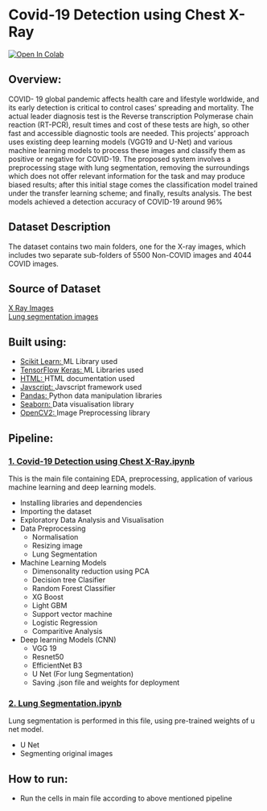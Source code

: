 # Covid-19 Detection using Chest X-Ray


[![Open In Colab](https://colab.research.google.com/assets/colab-badge.svg)](https://colab.research.google.com/drive/1TEC2gr6KILXHPzBMFObF3EFKH5zMRFH-?usp=sharing)
## Overview:
COVID- 19 global pandemic affects health care and lifestyle worldwide,
and its early detection is critical to control cases’ spreading and mortality.
The actual leader diagnosis test is the Reverse transcription Polymerase
chain reaction (RT-PCR), result times and cost of these tests are high,
so other fast and accessible diagnostic tools are needed. This projects’
approach uses existing deep learning models (VGG19 and U-Net) and
various machine learning models to process these images and classify them
as positive or negative for COVID-19. The proposed system involves a
preprocessing stage with lung segmentation, removing the surroundings
which does not offer relevant information for the task and may produce
biased results; after this initial stage comes the classification model trained
under the transfer learning scheme; and finally, results analysis. The best
models achieved a detection accuracy of COVID-19 around 96%
## Dataset Description
The dataset contains two main folders, one for the X-ray images, which includes two separate sub-folders of 5500 Non-COVID images and 4044 COVID images.
## Source of Dataset
[X Ray Images](https://data.mendeley.com/datasets/8h65ywd2jr/3)\
[Lung segmentation images](https://www.kaggle.com/code/nikhilpandey360/lung-segmentation-from-chest-x-ray-dataset/data)
## Built using:
- [Scikit Learn: ](https://scikit-learn.org/stable/) ML Library used
- [TensorFlow Keras: ](https://www.tensorflow.org/api_docs/python/tf/keras) ML Libraries used
- [HTML: ](https://developer.mozilla.org/en-US/docs/Web/HTML) HTML documentation used
- [Javscript: ](https://developer.mozilla.org/en-US/docs/Web/JavaScript) Javscript framework used
- [Pandas: ](https://pandas.pydata.org/) Python data manipulation libraries
- [Seaborn: ](https://seaborn.pydata.org/) Data visualisation library
- [OpenCV2: ](https://pypi.org/project/opencv-python/) Image Preprocessing library
## Pipeline:
### [1. Covid-19 Detection using Chest X-Ray.ipynb](https://github.com/HarshitaKalani/Covid-19-Detection.github.io/blob/bd96ea2f33edb90149cf1f73b2c1bb0f9f9cf441/COVID_19_Detection_using_Chest_X_Ray.ipynb)
This is the main file containing EDA, preprocessing, application of various machine learning and deep learning models.
- Installing libraries and dependencies
- Importing the dataset
- Exploratory Data Analysis and Visualisation
- Data Preprocessing
  - Normalisation
  - Resizing image
  - Lung Segmentation
- Machine Learning Models
  - Dimensonality reduction using PCA
  - Decision tree Clasifier
  - Random Forest Classifier
  - XG Boost
  - Light GBM
  - Support vector machine
  - Logistic Regression
  - Comparitive Analysis
- Deep learning Models (CNN)
  - VGG 19
  - Resnet50
  - EfficientNet B3
  - U Net (For lung Segmentation)
  - Saving .json file and weights for deployment
### [2. Lung Segmentation.ipynb](https://github.com/Pranavchiku/Covid-19-Detection.github.io/blob/e08fa7499a7e5ecd283af59e45b3fe134f65cefc/Lung_Segmenation.ipynb)
Lung segmentation is performed in this file, using pre-trained weights of u net model.
- U Net 
- Segmenting original images
## How to run:
- Run the cells in main file according to above mentioned pipeline

